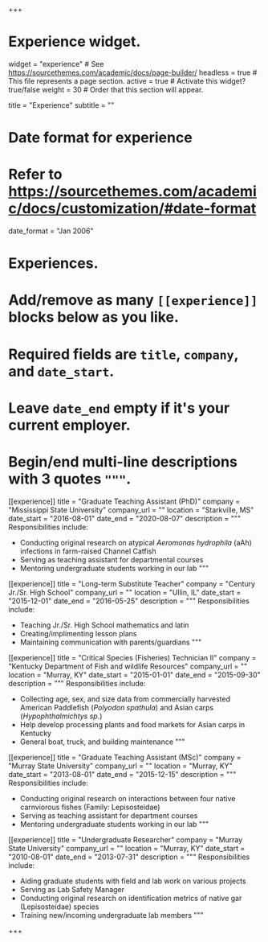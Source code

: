 +++
# Experience widget.
widget = "experience"  # See https://sourcethemes.com/academic/docs/page-builder/
headless = true  # This file represents a page section.
active = true  # Activate this widget? true/false
weight = 30  # Order that this section will appear.

title = "Experience"
subtitle = ""

# Date format for experience
#   Refer to https://sourcethemes.com/academic/docs/customization/#date-format
date_format = "Jan 2006"

# Experiences.
#   Add/remove as many `[[experience]]` blocks below as you like.
#   Required fields are `title`, `company`, and `date_start`.
#   Leave `date_end` empty if it's your current employer.
#   Begin/end multi-line descriptions with 3 quotes `"""`.
[[experience]]
  title = "Graduate Teaching Assistant (PhD)"
  company = "Mississippi State University"
  company_url = ""
  location = "Starkville, MS"
  date_start = "2016-08-01"
  date_end = "2020-08-07"
  description = """
  Responsibilities include:
  
  * Conducting original research on atypical *Aeromonas hydrophila* (aAh) infections in farm-raised Channel Catfish
  * Serving as teaching assistant for departmental courses
  * Mentoring undergraduate students working in our lab
  """

[[experience]]
  title = "Long-term Substitute Teacher"
  company = "Century Jr./Sr. High School"
  company_url = ""
  location = "Ullin, IL"
  date_start = "2015-12-01"
  date_end = "2016-05-25"
  description = """
  Responsibilities include:
  
  * Teaching Jr./Sr. High School mathematics and latin
  * Creating/implimenting lesson plans
  * Maintaining communication with parents/guardians
  """
  
[[experience]]
  title = "Critical Species (Fisheries) Technician II"
  company = "Kentucky Department of Fish and wildlife Resources"
  company_url = ""
  location = "Murray, KY"
  date_start = "2015-01-01"
  date_end = "2015-09-30"
  description = """
  Responsibilities include:
  
  * Collecting age, sex, and size data from commercially harvested American Paddlefish (*Polyodon spathula*) and Asian carps (*Hypophthalmichtys sp.*)
  * Help develop processing plants and food markets for Asian carps in Kentucky
  * General boat, truck, and building maintenance
  """
  
[[experience]]
  title = "Graduate Teaching Assistant (MSc)"
  company = "Murray State University"
  company_url = ""
  location = "Murray, KY"
  date_start = "2013-08-01"
  date_end = "2015-12-15"
  description = """
  Responsibilities include:
  
  * Conducting original research on interactions between four native carnviorous fishes (Family: Lepisosteidae)
  * Serving as teaching assistant for department courses
  * Mentoring undergraduate students working in our lab
  """
  
[[experience]]
  title = "Undergraduate Researcher"
  company = "Murray State University"
  company_url = ""
  location = "Murray, KY"
  date_start = "2010-08-01"
  date_end = "2013-07-31"
  description = """
  Responsibilities include:
  
  * Aiding graduate students with field and lab work on various projects
  * Serving as Lab Safety Manager
  * Conducting original research on identification metrics of native gar (Lepisosteidae) species
  * Training new/incoming undergraduate lab members
  """

+++
